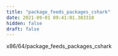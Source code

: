 ```yaml
---
title: "package_feeds_packages_cshark"
date: 2021-09-01 09:41:01.383310
hidden: false
draft: false
---
```


x86/64/package_feeds_packages_cshark


